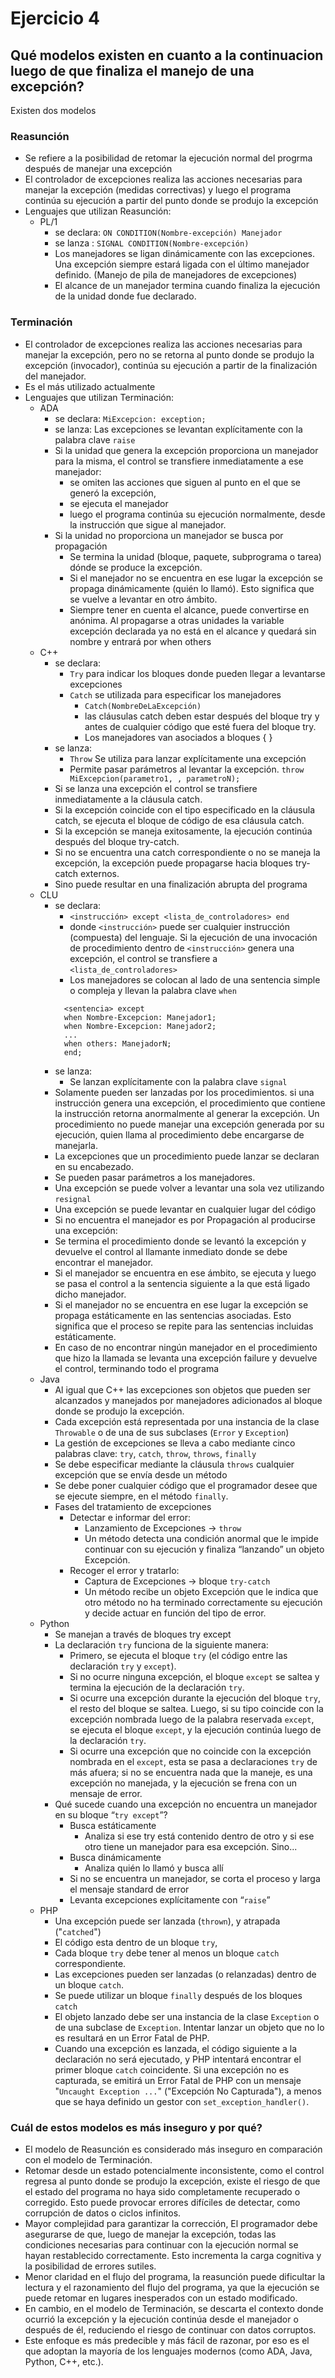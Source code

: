 # Ejercicio 4

## Qué modelos existen en cuanto a la continuacion luego de que finaliza el manejo de una excepción?
Existen dos modelos
### Reasunción
- Se refiere a la posibilidad de retomar la ejecución normal del progrma después de manejar una excepción
- El controlador de excepciones realiza las acciones necesarias para manejar la excepción (medidas correctivas) y luego el programa continúa su ejecución a partir del punto donde se produjo la excepción
- Lenguajes que utilizan Reasunción:
  - PL/1
    - se declara: `ON CONDITION(Nombre-excepción) Manejador`
    - se lanza : `SIGNAL CONDITION(Nombre-excepción)`
    - Los manejadores se ligan dinámicamente con las excepciones. Una excepción siempre estará ligada con el último manejador definido. (Manejo de pila de manejadores de excepciones)
    - El alcance de un manejador termina cuando finaliza la ejecución de la unidad donde fue declarado.
### Terminación
- El controlador de excepciones realiza las acciones necesarias para manejar la excepción, pero no se retorna al punto donde se produjo la excepción (invocador), continúa su ejecución a partir de la finalización del manejador.
- Es el más utilizado actualmente
- Lenguajes que utilizan Terminación:
  - ADA
    - se declara: `MiExcepcion: exception;`
    - se lanza: Las excepciones se levantan explícitamente con la palabra clave `raise`
    - Si la unidad que genera la excepción proporciona un manejador para la misma, el control se transfiere inmediatamente a ese manejador:
      - se omiten las acciones que siguen al punto en el que se generó la excepción,
      - se ejecuta el manejador
      - luego el programa continúa su ejecución normalmente, desde la instrucción que sigue al manejador.
    - Si la unidad no proporciona un manejador se busca por propagación
      - Se termina la unidad (bloque, paquete, subprograma o tarea) dónde se produce la excepción.
      - Si el manejador no se encuentra en ese lugar la excepción se propaga dinámicamente (quién lo llamó). Esto significa que se vuelve a levantar en otro ámbito.
      - Siempre tener en cuenta el alcance, puede convertirse en anónima. Al propagarse a otras unidades la variable excepción declarada ya no está en el alcance y quedará sin nombre y entrará por when others
  - C++
    - se declara:
      - `Try` para indicar los bloques donde pueden llegar a levantarse excepciones
      - `Catch` se utilizada para especificar los manejadores
        - `Catch(NombreDeLaExcepción)`
        - las cláusulas catch deben estar después del bloque try y antes de cualquier código que esté fuera del bloque try.
        - Los manejadores van asociados a bloques { }
    - se lanza: 
      - `Throw` Se utiliza para lanzar explícitamente una excepción
      - Permite pasar parámetros al levantar la excepción. `throw MiExcepcion(parametro1, , parametroN);`
    - Si se lanza una excepción el control se transfiere inmediatamente a la cláusula catch.
    - Si la excepción coincide con el tipo especificado en la cláusula catch, se ejecuta el bloque de código de esa cláusula catch.
    - Si la excepción se maneja exitosamente, la ejecución continúa después del bloque try-catch.
    - Si no se encuentra una catch correspondiente o no se maneja la excepción, la excepción puede propagarse hacia bloques try-catch externos.
    - Sino puede resultar en una finalización abrupta del programa
  - CLU
    - se declara: 
      - `<instrucción> except <lista_de_controladores> end`
      - donde `<instrucción>` puede ser cualquier instrucción (compuesta) del lenguaje. Si la ejecución de una invocación de procedimiento dentro de `<instrucción>` genera una excepción, el control se transfiere a `<lista_de_controladores>`
      - Los manejadores se colocan al lado de una sentencia simple o compleja y llevan la palabra clave `when`
      ```CLU
        <sentencia> except
        when Nombre-Excepcion: Manejador1;
        when Nombre-Excepcion: Manejador2;
        ...
        when others: ManejadorN;
        end;
      ```
    - se lanza:
      - Se lanzan explícitamente con la palabra clave `signal`
    - Solamente pueden ser lanzadas por los procedimientos. si una instrucción genera una excepción, el procedimiento que contiene la instrucción retorna anormalmente al generar la excepción. Un procedimiento no puede manejar una excepción generada por su ejecución, quien llama al procedimiento debe encargarse de manejarla.
    - La excepciones que un procedimiento puede lanzar se declaran en su encabezado.
    - Se pueden pasar parámetros a los manejadores.
    - Una excepción se puede volver a levantar una sola vez utilizando `resignal`
    - Una excepción se puede levantar en cualquier lugar del código
    - Si no encuentra el manejador es por Propagación al producirse una excepción:
    - Se termina el procedimiento donde se levantó la excepción y devuelve el control al llamante inmediato donde se debe encontrar el manejador.
    - Si el manejador se encuentra en ese ámbito, se ejecuta y luego se pasa el control a la sentencia siguiente a la que está ligado dicho manejador.
    - Si el manejador no se encuentra en ese lugar la excepción se propaga estáticamente en las sentencias asociadas. Esto significa que el proceso se repite para las sentencias incluidas estáticamente.
    - En caso de no encontrar ningún manejador en el procedimiento que hizo la llamada se levanta una excepción failure y devuelve el control, terminando todo el programa
  - Java
    - Al igual que C++ las excepciones son objetos que pueden ser alcanzados y manejados por manejadores adicionados al bloque donde se produjo la excepción.
    - Cada excepción está representada por una instancia de la clase `Throwable` o de una de sus subclases (`Error` y `Exception`)
    - La gestión de excepciones se lleva a cabo mediante cinco palabras clave: `try`, `catch`, `throw`, `throws`, `finally`
    - Se debe especificar mediante la cláusula `throws` cualquier excepción que se envía desde un método
    - Se debe poner cualquier código que el programador desee que se ejecute siempre, en el método `finally`.
    - Fases del tratamiento de excepciones
      - Detectar e informar del error:
        - Lanzamiento de Excepciones → `throw`
        - Un método detecta una condición anormal que le impide continuar con su ejecución y finaliza “lanzando” un objeto Excepción.
      - Recoger el error y tratarlo:
        - Captura de Excepciones → bloque `try-catch`
        - Un método recibe un objeto Excepción que le indica que otro método no ha terminado correctamente su ejecución y decide actuar en función del tipo de error.
  - Python
    - Se manejan a través de bloques try except
    - La declaración `try` funciona de la siguiente manera:
      - Primero, se ejecuta el bloque `try` (el código entre las declaración `try` y `except`).
      - Si no ocurre ninguna excepción, el bloque `except` se saltea y termina la ejecución de la declaración `try`.
      - Si ocurre una excepción durante la ejecución del bloque `try`, el resto del bloque se saltea. Luego, si su tipo coincide con la excepción nombrada luego de la palabra reservada `except`, se ejecuta el bloque `except`, y la ejecución continúa luego de la declaración `try`.
      - Si ocurre una excepción que no coincide con la excepción nombrada en el `except`, esta se pasa a declaraciones `try` de más afuera; si no se encuentra nada que la maneje, es una excepción no manejada, y la ejecución se frena con un mensaje de error.
    - Qué sucede cuando una excepción no encuentra un manejador en su bloque “`try except`”?
      - Busca estáticamente
          - Analiza si ese try está contenido dentro de otro y si ese otro tiene un manejador para esa excepción. Sino...
      - Busca dinámicamente
          - Analiza quién lo llamó y busca allí
      - Si no se encuentra un manejador, se corta el proceso y larga el mensaje standard de error
      - Levanta excepciones explícitamente con “`raise`”
  - PHP
    - Una excepción puede ser lanzada (`thrown`), y atrapada ("`catched`")
    - El código esta dentro de un bloque `try`,
    - Cada bloque `try` debe tener al menos un bloque `catch` correspondiente.
    - Las excepciones pueden ser lanzadas (o relanzadas) dentro de un bloque `catch`.
    - Se puede utilizar un bloque `finally` después de los bloques `catch`
    - El objeto lanzado debe ser una instancia de la clase `Exception` o de una subclase de `Exception`. Intentar lanzar un objeto que no lo es resultará en un Error Fatal de PHP.
    - Cuando una excepción es lanzada, el código siguiente a la declaración no será ejecutado, y PHP intentará encontrar el primer bloque `catch` coincidente. Si una excepción no es capturada, se emitirá un Error Fatal de PHP con un mensaje "`Uncaught Exception ...`" ("Excepción No Capturada"), a menos que se haya definido un gestor con `set_exception_handler()`.

### Cuál de estos modelos es más inseguro y por qué?
- El modelo de Reasunción es considerado más inseguro en comparación con el modelo de Terminación.
- Retomar desde un estado potencialmente inconsistente, como el control regresa al punto donde se produjo la excepción, existe el riesgo de que el estado del programa no haya sido completamente recuperado o corregido. Esto puede provocar errores difíciles de detectar, como corrupción de datos o ciclos infinitos.
- Mayor complejidad para garantizar la corrección, El programador debe asegurarse de que, luego de manejar la excepción, todas las condiciones necesarias para continuar con la ejecución normal se hayan restablecido correctamente. Esto incrementa la carga cognitiva y la posibilidad de errores sutiles.
- Menor claridad en el flujo del programa, la reasunción puede dificultar la lectura y el razonamiento del flujo del programa, ya que la ejecución se puede retomar en lugares inesperados con un estado modificado.
- En cambio, en el modelo de Terminación, se descarta el contexto donde ocurrió la excepción y la ejecución continúa desde el manejador o después de él, reduciendo el riesgo de continuar con datos corruptos.
- Este enfoque es más predecible y más fácil de razonar, por eso es el que adoptan la mayoría de los lenguajes modernos (como ADA, Java, Python, C++, etc.).
